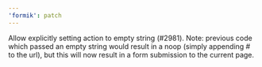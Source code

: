 ```yaml
---
'formik': patch
---
```


Allow explicitly setting action to empty string (#2981). Note: previous code which passed an empty string would result in a noop (simply appending # to the url), but this will now result in a form submission to the current page.
